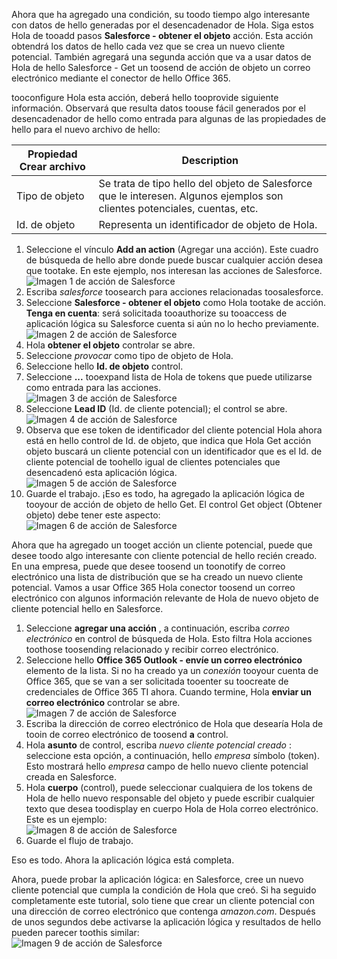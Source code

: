 Ahora que ha agregado una condición, su toodo tiempo algo interesante con datos de hello generadas por el desencadenador de Hola. Siga estos Hola de tooadd pasos **Salesforce - obtener el objeto** acción. Esta acción obtendrá los datos de hello cada vez que se crea un nuevo cliente potencial. También agregará una segunda acción que va a usar datos de Hola de hello Salesforce - Get un toosend de acción de objeto un correo electrónico mediante el conector de hello Office 365.  

tooconfigure Hola esta acción, deberá hello tooprovide siguiente información. Observará que resulta datos toouse fácil generados por el desencadenador de hello como entrada para algunas de las propiedades de hello para el nuevo archivo de hello:

| Propiedad Crear archivo | Description |
| --- | --- |
| Tipo de objeto |Se trata de tipo hello del objeto de Salesforce que le interesen. Algunos ejemplos son clientes potenciales, cuentas, etc. |
| Id. de objeto |Representa un identificador de objeto de Hola. |

1. Seleccione el vínculo **Add an action** (Agregar una acción). Este cuadro de búsqueda de hello abre donde puede buscar cualquier acción desea que tootake. En este ejemplo, nos interesan las acciones de Salesforce.      
   ![Imagen 1 de acción de Salesforce](./media/connectors-create-api-salesforce/action-1.png)  
2. Escriba *salesforce* toosearch para acciones relacionadas toosalesforce.
3. Seleccione **Salesforce - obtener el objeto** como Hola tootake de acción.   **Tenga en cuenta**: será solicitada tooauthorize su tooaccess de aplicación lógica su Salesforce cuenta si aún no lo hecho previamente.    
   ![Imagen 2 de acción de Salesforce](./media/connectors-create-api-salesforce/action-2.png)    
4. Hola **obtener el objeto** controlar se abre.  
5. Seleccione *provocar* como tipo de objeto de Hola.
6. Seleccione hello **Id. de objeto** control.
7. Seleccione **...**  tooexpand lista de Hola de tokens que puede utilizarse como entrada para las acciones.       
   ![Imagen 3 de acción de Salesforce](./media/connectors-create-api-salesforce/action-3.png)    
8. Seleccione **Lead ID** (Id. de cliente potencial); el control se abre.   
   ![Imagen 4 de acción de Salesforce](./media/connectors-create-api-salesforce/action-4.png)     
9. Observa que ese token de identificador del cliente potencial Hola ahora está en hello control de Id. de objeto, que indica que Hola Get acción objeto buscará un cliente potencial con un identificador que es el Id. de cliente potencial de toohello igual de clientes potenciales que desencadenó esta aplicación lógica.  
   ![Imagen 5 de acción de Salesforce](./media/connectors-create-api-salesforce/action-5.png)  
10. Guarde el trabajo. ¡Eso es todo, ha agregado la aplicación lógica de tooyour de acción de objeto de hello Get. El control Get object (Obtener objeto) debe tener este aspecto:     
    ![Imagen 6 de acción de Salesforce](./media/connectors-create-api-salesforce/action-6.png)  

Ahora que ha agregado un tooget acción un cliente potencial, puede que desee toodo algo interesante con cliente potencial de hello recién creado. En una empresa, puede que desee toosend un toonotify de correo electrónico una lista de distribución que se ha creado un nuevo cliente potencial. Vamos a usar Office 365 Hola conector toosend un correo electrónico con algunos información relevante de Hola de nuevo objeto de cliente potencial hello en Salesforce.  

1. Seleccione **agregar una acción** , a continuación, escriba *correo electrónico* en control de búsqueda de Hola. Esto filtra Hola acciones toothose toosending relacionado y recibir correo electrónico.  
2. Seleccione hello **Office 365 Outlook - envíe un correo electrónico** elemento de la lista. Si no ha creado ya un *conexión* tooyour cuenta de Office 365, que se van a ser solicitada tooenter su toocreate de credenciales de Office 365 TI ahora. Cuando termine, Hola **enviar un correo electrónico** controlar se abre.        
   ![Imagen 7 de acción de Salesforce](./media/connectors-create-api-salesforce/action-7.png)  
3. Escriba la dirección de correo electrónico de Hola que desearía Hola de tooin de correo electrónico de toosend **a** control.
4. Hola **asunto** de control, escriba *nuevo cliente potencial creado* : seleccione esta opción, a continuación, hello *empresa* símbolo (token). Esto mostrará hello *empresa* campo de hello nuevo cliente potencial creada en Salesforce.  
5. Hola **cuerpo** (control), puede seleccionar cualquiera de los tokens de Hola de hello nuevo responsable del objeto y puede escribir cualquier texto que desea toodisplay en cuerpo Hola de Hola correo electrónico. Este es un ejemplo:  
   ![Imagen 8 de acción de Salesforce](./media/connectors-create-api-salesforce/action-8.png)   
6. Guarde el flujo de trabajo.  

Eso es todo. Ahora la aplicación lógica está completa.  

Ahora, puede probar la aplicación lógica: en Salesforce, cree un nuevo cliente potencial que cumpla la condición de Hola que creó.  Si ha seguido completamente este tutorial, solo tiene que crear un cliente potencial con una dirección de correo electrónico que contenga *amazon.com*. Después de unos segundos debe activarse la aplicación lógica y resultados de hello pueden parecer toothis similar:  
![Imagen 9 de acción de Salesforce](./media/connectors-create-api-salesforce/action-9.png)  

